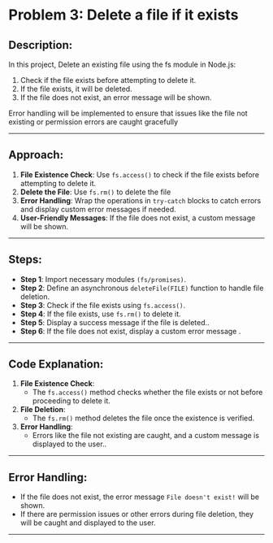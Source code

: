# Problem 3: Delete a file if it exists

## Description:
In this project, Delete an existing file using the fs module in Node.js:

1. Check if the file exists before attempting to delete it.
2. If the file exists, it will be deleted.
3. If the file does not exist, an error message will be shown.

Error handling will be implemented to ensure that issues like the file not existing or permission errors are caught gracefully

---

## Approach:
1. **File Existence Check**: Use `fs.access()` to check if the file exists before attempting to delete it.
2. **Delete the File**: Use `fs.rm()` to delete the file
3. **Error Handling**: Wrap the operations in `try-catch` blocks to catch errors and display custom error messages if needed.
4. **User-Friendly Messages**: If the file does not exist, a custom message will be shown.

---

## Steps:
- **Step 1**:  Import necessary modules `(fs/promises)`.
- **Step 2**: Define an asynchronous `deleteFile(FILE)` function to handle file deletion.
- **Step 3**: Check if the file exists using `fs.access()`.
- **Step 4**: If the file exists, use `fs.rm()` to delete it.
- **Step 5**: Display a success message if the file is deleted..
- **Step 6**: If the file does not exist, display a custom error message .
---

## Code Explanation:
1. **File Existence Check**:
   - The `fs.access()` method checks whether the file exists or not before proceeding to delete it.
2. **File Deletion**:
   - The `fs.rm()` method deletes the file once the existence is verified.
3. **Error Handling**:
   - Errors like the file not existing are caught, and a custom message is displayed to the user..
---

## Error Handling:
- If the file does not exist, the error message `File doesn't exist!` will be shown.
- If there are permission issues or other errors during file deletion, they will be caught and displayed to the user.

---

